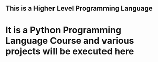 ## This is a Higher Level Programming Language

# It is a Python Programming Language Course and various projects will be executed here
